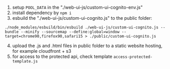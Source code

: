 1. setup `POOL_DATA` in the "./web-ui-js/custom-ui-cognito-env.js"
2. install dependency by `npm i`
3. esbuild the "./web-ui-js/custom-ui-cognito.js" to the public folder:
```
./node_modules/esbuild/bin/esbuild ./web-ui-js/custom-ui-cognito.js --bundle --minify --sourcemap --define:global=window --target=chrome90,firefox90,safari15 > ./public/custom-ui-cognito.js
```
4. upload the .js and .html files in public folder to a static website hosting, for example cloudfront + s3
5. for access to the protected api, check template `access-protected-template.js`
